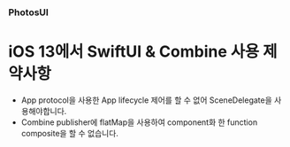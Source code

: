### PhotosUI

# iOS 13에서 SwiftUI & Combine 사용 제약사항
- App protocol을 사용한 App lifecycle 제어를 할 수 없어 SceneDelegate을 사용해야합니다.
- Combine publisher에 flatMap을 사용하여 component화 한 function composite을 할 수 없습니다.

